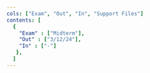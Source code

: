 ```yaml
---
cols: ["Exam", "Out", "In", "Support Files"]
contents: [
  {
    "Exam" : ["Midterm"],
    "Out" : ["3/12/24"],
    "In" : ["-"]
   },
  ]
---
```

<!-- link format (include braces) {"Homework 1: Alignment": "https://google.com"} -->
